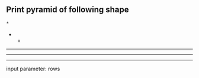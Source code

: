 ## Print pyramid of following shape

    * 
   * * 
  * * * 
 * * * * 
* * * * * 

input parameter: rows
